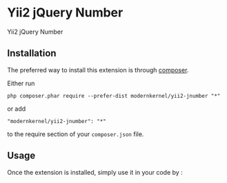 Yii2 jQuery Number
==================
Yii2 jQuery Number

Installation
------------

The preferred way to install this extension is through [composer](http://getcomposer.org/download/).

Either run

```
php composer.phar require --prefer-dist modernkernel/yii2-jnumber "*"
```

or add

```
"modernkernel/yii2-jnumber": "*"
```

to the require section of your `composer.json` file.


Usage
-----

Once the extension is installed, simply use it in your code by  :
